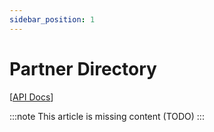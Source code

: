```yaml
---
sidebar_position: 1
---
```


# Partner Directory

[[API Docs](/api/partner)]

:::note
This article is missing content (TODO)
:::
